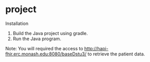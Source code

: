 # project

Installation
1. Build the Java project using gradle.
2. Run the Java program.

Note:
You will required the access to http://hapi-fhir.erc.monash.edu:8080/baseDstu3/ to retrieve the patient data.